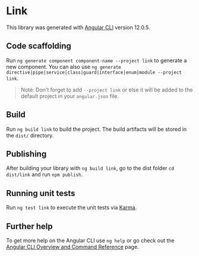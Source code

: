 # Link

This library was generated with [Angular CLI](https://github.com/angular/angular-cli) version 12.0.5.

## Code scaffolding

Run `ng generate component component-name --project link` to generate a new component. You can also use `ng generate directive|pipe|service|class|guard|interface|enum|module --project link`.

> Note: Don't forget to add `--project link` or else it will be added to the default project in your `angular.json` file.

## Build

Run `ng build link` to build the project. The build artifacts will be stored in the `dist/` directory.

## Publishing

After building your library with `ng build link`, go to the dist folder `cd dist/link` and run `npm publish`.

## Running unit tests

Run `ng test link` to execute the unit tests via [Karma](https://karma-runner.github.io).

## Further help

To get more help on the Angular CLI use `ng help` or go check out the [Angular CLI Overview and Command Reference](https://angular.io/cli) page.
